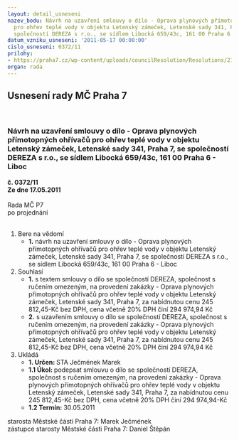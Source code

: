 ```yaml
---
layout: detail_usneseni
nazev_bodu: Návrh na uzavření smlouvy o dílo - Oprava plynových přímotopných ohřívačů
  pro ohřev teplé vody v objektu Letenský zámeček, Letenské sady 341, Praha 7, se
  společností DEREZA s r.o., se sídlem Libocká 659/43c, 161 00 Praha 6 - Liboc
datum_vzniku_usneseni: '2011-05-17 00:00:00'
cislo_usneseni: 0372/11
prilohy:
- https://praha7.cz/wp-content/uploads/councilResolution/Resolutions/21653/25-11-priloha_2_sod_dereza.doc
organ: rada
---
```

<div id="ucUsn_pList" class="usn">
	<span><h2>Usnesení rady MČ Praha 7 </h2>
<br></span><div class="standBody">
<span><h3>Návrh na uzavření smlouvy o dílo - Oprava plynových přímotopných ohřívačů pro ohřev teplé vody v objektu Letenský zámeček, Letenské sady 341, Praha 7, se společností DEREZA s r.o., se sídlem Libocká 659/43c, 161 00 Praha 6 - Liboc</h3></span><div class="center">
		<strong>č. 0372/11</strong><br>
	</div>
<div class="center">
		<strong>Ze dne 17.05.2011</strong><br><br>
	</div>Rada MČ P7<br> po projednání<br><br><ol>
<li>Bere na vědomí<ul><li>
<strong>1.</strong> návrh na uzavření smlouvy o dílo - Oprava plynových přímotopných ohřívačů pro ohřev teplé vody v objektu Letenský zámeček, Letenské sady 341, Praha 7, se společností DEREZA s r.o., se sídlem Libocká 659/43c, 161 00 Praha 6 - Liboc</li></ul>
</li>
<li>Souhlasí<ul>
<li>
<strong>1.</strong> s textem smlouvy o dílo se společností DEREZA, společnost s ručením omezeným, na provedení zakázky - Oprava plynových přímotopných ohřívačů pro ohřev teplé vody v objektu Letenský zámeček, Letenské sady 341, Praha 7, za nabídnutou cenu 245 812,45-Kč bez DPH, cena včetně 20% DPH činí 294 974,94 Kč</li>
<li>
<strong>2.</strong> s uzavřením smlouvy o dílo se společností DEREZA, společnost s ručením omezeným,  na provedení zakázky - Oprava plynových přímotopných ohřívačů pro ohřev teplé vody v objektu Letenský zámeček, Letenské sady 341, Praha 7, za nabídnutou cenu 245 812,45-Kč bez DPH, cena včetně 20% DPH činí 294 974,94 Kč</li>
</ul>
</li>
<li>Ukládá<ul>
<li>
<strong>1. Určen: </strong>STA Ječmének Marek</li>
<li>
<strong>1.1 Úkol: </strong>podepsat smlouvu o dílo se společností DEREZA, společnost s ručením omezeným,  na provedení zakázky - Oprava plynových přímotopných ohřívačů pro ohřev teplé vody v objektu Letenský zámeček, Letenské sady 341, Praha 7, za nabídnutou cenu 245 812,45-Kč bez DPH, cena včetně 20% DPH činí 294 974,94-Kč</li>
<li>
<strong>1.2 Termín: </strong>30.05.2011</li>
</ul>
</li>
</ol>starosta Městské části Praha 7: Marek Ječmének<br>zástupce starosty Městské části Praha 7: Daniel Štěpán 
</div>
</div>